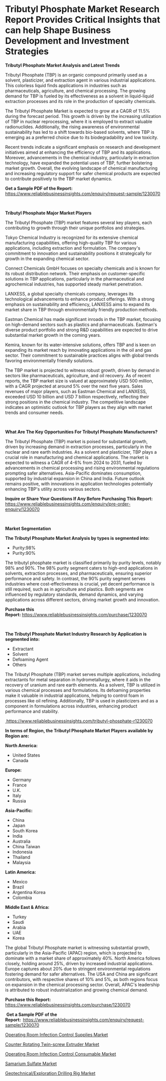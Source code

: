 <p><h1>Tributyl Phosphate Market Research Report Provides Critical Insights that can help Shape Business Development and Investment Strategies</h1></p><p><strong>Tributyl Phosphate Market Analysis and Latest Trends</strong></p>
<p><p>Tributyl Phosphate (TBP) is an organic compound primarily used as a solvent, plasticizer, and extraction agent in various industrial applications. This colorless liquid finds applications in industries such as pharmaceuticals, agriculture, and chemical processing. The growing demand for TBP is fueled by its effectiveness as a solvent in liquid-liquid extraction processes and its role in the production of specialty chemicals.</p><p>The Tributyl Phosphate Market is expected to grow at a CAGR of 11.5% during the forecast period. This growth is driven by the increasing utilization of TBP in nuclear reprocessing, where it is employed to extract valuable radionuclides. Additionally, the rising awareness of environmental sustainability has led to a shift towards bio-based solvents, where TBP is emerging as a preferred choice due to its biodegradability and low toxicity.</p><p>Recent trends indicate a significant emphasis on research and development initiatives aimed at enhancing the efficiency of TBP and its applications. Moreover, advancements in the chemical industry, particularly in extraction technology, have expanded the potential uses of TBP, further bolstering market growth. Overall, the evolving landscape of chemical manufacturing and increasing regulatory support for safer chemical products are expected to contribute positively to the TBP market dynamics.</p></p>
<p><strong>Get a Sample PDF of the Report:&nbsp;</strong> <a href="https://www.reliablebusinessinsights.com/enquiry/request-sample/1230070?utm_campaign=1113&utm_medium=2&utm_source=Github&utm_content=ia&utm_term=10112024&utm_id=tributyl-phosphate">https://www.reliablebusinessinsights.com/enquiry/request-sample/1230070</a></p>
<p>&nbsp;</p>
<p><strong>Tributyl Phosphate Major Market Players</strong></p>
<p><p>The Tributyl Phosphate (TBP) market features several key players, each contributing to growth through their unique portfolios and strategies. </p><p>Tokyo Chemical Industry is recognized for its extensive chemical manufacturing capabilities, offering high-quality TBP for various applications, including extraction and formulation. The company's commitment to innovation and sustainability positions it strategically for growth in the expanding chemical sector.</p><p>Connect Chemicals GmbH focuses on specialty chemicals and is known for its robust distribution network. Their emphasis on customer-specific solutions in TBP applications, particularly in the pharmaceutical and agrochemical industries, has supported steady market penetration.</p><p>LANXESS, a global specialty chemicals company, leverages its technological advancements to enhance product offerings. With a strong emphasis on sustainability and efficiency, LANXESS aims to expand its market share in TBP through environmentally friendly production methods.</p><p>Eastman Chemical has made significant inroads in the TBP market, focusing on high-demand sectors such as plastics and pharmaceuticals. Eastman's diverse product portfolio and strong R&D capabilities are expected to drive substantial market growth in the coming years.</p><p>Kemira, known for its water-intensive solutions, offers TBP and is keen on expanding its market reach by innovating applications in the oil and gas sector. Their commitment to sustainable practices aligns with global trends favoring environmentally friendly solutions.</p><p>The TBP market is projected to witness robust growth, driven by demand in sectors like pharmaceuticals, agriculture, and oil recovery. As of recent reports, the TBP market size is valued at approximately USD 500 million, with a CAGR projected at around 5% over the next five years. Sales revenues of major players, such as Eastman Chemical and LANXESS, exceeded USD 10 billion and USD 7 billion respectively, reflecting their strong positions in the chemical industry. The competitive landscape indicates an optimistic outlook for TBP players as they align with market trends and consumer needs.</p></p>
<p>&nbsp;</p>
<p><strong>What Are The Key Opportunities For Tributyl Phosphate Manufacturers?</strong></p>
<p><p>The Tributyl Phosphate (TBP) market is poised for substantial growth, driven by increasing demand in extraction processes, particularly in the nuclear and rare earth industries. As a solvent and plasticizer, TBP plays a crucial role in manufacturing and chemical applications. The market is expected to witness a CAGR of 4-6% from 2024 to 2031, fueled by advancements in chemical processing and rising environmental regulations prompting safer alternatives. Asia-Pacific dominates consumption, supported by industrial expansion in China and India. Future outlook remains positive, with innovations in application technologies potentially enhancing TBP's utility across various sectors.</p></p>
<p><strong>Inquire or Share Your Questions If Any Before Purchasing This Report:</strong> <a href="https://www.reliablebusinessinsights.com/enquiry/pre-order-enquiry/1230070?utm_campaign=1113&utm_medium=2&utm_source=Github&utm_content=ia&utm_term=10112024&utm_id=tributyl-phosphate">https://www.reliablebusinessinsights.com/enquiry/pre-order-enquiry/1230070</a></p>
<p>&nbsp;</p>
<p><strong>Market Segmentation</strong></p>
<p><strong>The Tributyl Phosphate Market Analysis by types is segmented into:</strong></p>
<p><ul><li>Purity:98%</li><li>Purity:90%</li></ul></p>
<p><p>The tributyl phosphate market is classified primarily by purity levels, notably 98% and 90%. The 98% purity segment caters to high-end applications in solvents, extraction processes, and pharmaceuticals, ensuring superior performance and safety. In contrast, the 90% purity segment serves industries where cost-effectiveness is crucial, yet decent performance is still required, such as in agriculture and plastics. Both segments are influenced by regulatory standards, demand dynamics, and varying applications across different sectors, driving market growth and innovation.</p></p>
<p><strong>Purchase this Report:&nbsp;</strong><a href="https://www.reliablebusinessinsights.com/purchase/1230070?utm_campaign=1113&utm_medium=2&utm_source=Github&utm_content=ia&utm_term=10112024&utm_id=tributyl-phosphate">https://www.reliablebusinessinsights.com/purchase/1230070</a></p>
<p>&nbsp;</p>
<p><strong>The Tributyl Phosphate Market Industry Research by Application is segmented into:</strong></p>
<p><ul><li>Extractant</li><li>Solvent</li><li>Defoaming Agent</li><li>Others</li></ul></p>
<p><p>The Tributyl Phosphate (TBP) market serves multiple applications, including extractants for metal separation in hydrometallurgy, where it aids in the recovery of uranium and rare earth elements. As a solvent, TBP is utilized in various chemical processes and formulations. Its defoaming properties make it valuable in industrial applications, helping to control foam in processes like oil refining. Additionally, TBP is used in plasticizers and as a component in formulations across industries, enhancing product performance and stability.</p></p>
<p><a href="https://www.reliablebusinessinsights.com/tributyl-phosphate-r1230070?utm_campaign=1113&utm_medium=2&utm_source=Github&utm_content=ia&utm_term=10112024&utm_id=tributyl-phosphate">&nbsp;https://www.reliablebusinessinsights.com/tributyl-phosphate-r1230070</a></p>
<p><strong>In terms of Region, the Tributyl Phosphate Market Players available by Region are:</strong></p>
<p>
    <p> <strong> North America: </strong>
        <ul>
            <li>United States</li>
            <li>Canada</li>
        </ul>
        </p> 
    <p> <strong> Europe: </strong>
        <ul>
            <li>Germany</li>
            <li>France</li>
            <li>U.K.</li>
            <li>Italy</li>
            <li>Russia</li>
        </ul>
        </p> 
    <p> <strong> Asia-Pacific: </strong>
        <ul>
            <li>China</li>
            <li>Japan</li>
            <li>South Korea</li>
            <li>India</li>
            <li>Australia</li>
            <li>China Taiwan</li>
            <li>Indonesia</li>
            <li>Thailand</li>
            <li>Malaysia</li>
        </ul>
        </p> 
    <p> <strong> Latin America: </strong>
        <ul>
            <li>Mexico</li>
            <li>Brazil</li>
            <li>Argentina Korea</li>
            <li>Colombia</li>
        </ul>
        </p> 
    <p> <strong> Middle East & Africa: </strong>
        <ul>
            <li>Turkey</li>
            <li>Saudi</li>
            <li>Arabia</li>
            <li>UAE</li>
            <li>Korea</li>
        </ul>
    </p>
    </p>
<p><p>The global Tributyl Phosphate market is witnessing substantial growth, particularly in the Asia-Pacific (APAC) region, which is projected to dominate with a market share of approximately 40%. North America follows closely, holding around 25%, driven by increased industrial applications. Europe captures about 20% due to stringent environmental regulations fostering demand for safer alternatives. The USA and China are significant contributors, with respective shares of 10% and 5%, as both regions focus on expansion in the chemical processing sector. Overall, APAC's leadership is attributed to robust industrialization and growing chemical demand.</p></p>
<p><strong>Purchase this Report: </strong><a href="https://www.reliablebusinessinsights.com/purchase/1230070?utm_campaign=1113&utm_medium=2&utm_source=Github&utm_content=ia&utm_term=10112024&utm_id=tributyl-phosphate">https://www.reliablebusinessinsights.com/purchase/1230070</a></p>
<p>&nbsp;<strong>Get a Sample PDF of the Report:&nbsp;&nbsp;</strong><a href="https://www.reliablebusinessinsights.com/enquiry/request-sample/1230070?utm_campaign=1113&utm_medium=2&utm_source=Github&utm_content=ia&utm_term=10112024&utm_id=tributyl-phosphate">https://www.reliablebusinessinsights.com/enquiry/request-sample/1230070</a></p>
<p><strong></strong></p>
<p><p><a href="https://issuu.com/reportprime-2/docs/operating-room-infection-control-su_8802d670ccb84d?utm_campaign=1113&utm_medium=2&utm_source=Github&utm_content=ia&utm_term=10112024&utm_id=tributyl-phosphate">Operating Room Infection Control Supplies Market</a></p><p><a href="https://www.linkedin.com/pulse/analyzing-global-counter-rotating-twin-screw-extruder-market-bjoqe?utm_campaign=1113&utm_medium=2&utm_source=Github&utm_content=ia&utm_term=10112024&utm_id=tributyl-phosphate">Counter Rotating Twin-screw Extruder Market</a></p><p><a href="https://issuu.com/reportprime-2/docs/operating-room-infection-control-co_6eb59227fe0490?utm_campaign=1113&utm_medium=2&utm_source=Github&utm_content=ia&utm_term=10112024&utm_id=tributyl-phosphate">Operating Room Infection Control Consumable Market</a></p><p><a href="https://github.com/lavenaz9fufin/Market-Research-Report-List-1/blob/main/samarium-sulfate-market.md?utm_campaign=1113&utm_medium=2&utm_source=Github&utm_content=ia&utm_term=10112024&utm_id=tributyl-phosphate">Samarium Sulfate Market</a></p><p><a href="https://www.linkedin.com/pulse/global-geotechnicalexploration-drilling-rig-market-trends-w38le?utm_campaign=1113&utm_medium=2&utm_source=Github&utm_content=ia&utm_term=10112024&utm_id=tributyl-phosphate">Geotechnical/Exploration Drilling Rig Market</a></p></p>